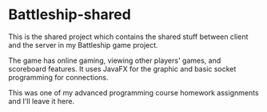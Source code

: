 # Battleship-shared

This is the shared project which contains the shared stuff between client and the server in my Battleship game project.

The game has online gaming, viewing other players' games, and scoreboard features. It uses JavaFX for the graphic and basic socket programming for connections.

This was one of my advanced programming course homework assignments and I'll leave it here.

